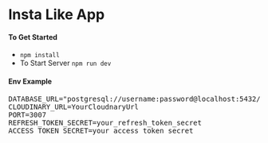 # Insta Like App

#### To Get Started
- `npm install`
- To Start Server `npm run dev`

#### Env Example
<pre>
DATABASE_URL="postgresql://username:password@localhost:5432/insta"
CLOUDINARY_URL=YourCloudnaryUrl
PORT=3007
REFRESH_TOKEN_SECRET=your_refresh_token_secret
ACCESS_TOKEN_SECRET=your_access_token_secret
</pre>
